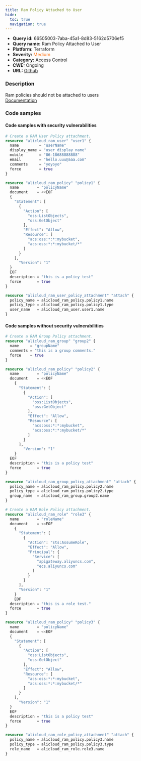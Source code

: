 ```yaml
---
title: Ram Policy Attached to User
hide:
  toc: true
  navigation: true
---
```


<style>
  .highlight .hll {
    background-color: #ff171742;
  }
  .md-content {
    max-width: 1100px;
    margin: 0 auto;
  }
</style>

-   **Query id:** 66505003-7aba-45a1-8d83-5162d5706ef5
-   **Query name:** Ram Policy Attached to User
-   **Platform:** Terraform
-   **Severity:** <span style="color:#ff7213">Medium</span>
-   **Category:** Access Control
-   **CWE:** Ongoing
-   **URL:** [Github](https://github.com/DataDog/kics/tree/master/assets/queries/terraform/alicloud/ram_policy_attached_to_user)

### Description
Ram policies should not be attached to users<br>
[Documentation](https://registry.terraform.io/providers/aliyun/alicloud/latest/docs/resources/ram_user_policy_attachment)

### Code samples
#### Code samples with security vulnerabilities
```tf title="Positive test num. 1 - tf file" hl_lines="35"
# Create a RAM User Policy attachment.
resource "alicloud_ram_user" "user1" {
  name         = "userName"
  display_name = "user_display_name"
  mobile       = "86-18688888888"
  email        = "hello.uuu@aaa.com"
  comments     = "yoyoyo"
  force        = true
}

resource "alicloud_ram_policy" "policy1" {
  name        = "policyName"
  document    = <<EOF
  {
    "Statement": [
      {
        "Action": [
          "oss:ListObjects",
          "oss:GetObject"
        ],
        "Effect": "Allow",
        "Resource": [
          "acs:oss:*:*:mybucket",
          "acs:oss:*:*:mybucket/*"
        ]
      }
    ],
      "Version": "1"
  }
  EOF
  description = "this is a policy test"
  force       = true
}

resource "alicloud_ram_user_policy_attachment" "attach" {
  policy_name = alicloud_ram_policy.policy1.name
  policy_type = alicloud_ram_policy.policy1.type
  user_name   = alicloud_ram_user.user1.name
}

```


#### Code samples without security vulnerabilities
```tf title="Negative test num. 1 - tf file"
# Create a RAM Group Policy attachment.
resource "alicloud_ram_group" "group2" {
  name     = "groupName"
  comments = "this is a group comments."
  force    = true
}

resource "alicloud_ram_policy" "policy2" {
  name        = "policyName"
  document    = <<EOF
    {
      "Statement": [
        {
          "Action": [
            "oss:ListObjects",
            "oss:GetObject"
          ],
          "Effect": "Allow",
          "Resource": [
            "acs:oss:*:*:mybucket",
            "acs:oss:*:*:mybucket/*"
          ]
        }
      ],
        "Version": "1"
    }
  EOF
  description = "this is a policy test"
  force       = true
}

resource "alicloud_ram_group_policy_attachment" "attach" {
  policy_name = alicloud_ram_policy.policy2.name
  policy_type = alicloud_ram_policy.policy2.type
  group_name  = alicloud_ram_group.group2.name
}

```
```tf title="Negative test num. 2 - tf file"
# Create a RAM Role Policy attachment.
resource "alicloud_ram_role" "role3" {
  name        = "roleName"
  document    = <<EOF
    {
      "Statement": [
        {
          "Action": "sts:AssumeRole",
          "Effect": "Allow",
          "Principal": {
            "Service": [
              "apigateway.aliyuncs.com", 
              "ecs.aliyuncs.com"
            ]
          }
        }
      ],
      "Version": "1"
    }
    EOF
  description = "this is a role test."
  force       = true
}

resource "alicloud_ram_policy" "policy3" {
  name        = "policyName"
  document    = <<EOF
  {
    "Statement": [
      {
        "Action": [
          "oss:ListObjects",
          "oss:GetObject"
        ],
        "Effect": "Allow",
        "Resource": [
          "acs:oss:*:*:mybucket",
          "acs:oss:*:*:mybucket/*"
        ]
      }
    ],
      "Version": "1"
  }
  EOF
  description = "this is a policy test"
  force       = true
}

resource "alicloud_ram_role_policy_attachment" "attach" {
  policy_name = alicloud_ram_policy.policy3.name
  policy_type = alicloud_ram_policy.policy3.type
  role_name   = alicloud_ram_role.role3.name
}

```
